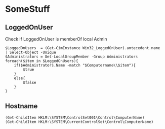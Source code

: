 # SomeStuff

## LoggedOnUser
Check if LoggedOnUser is memberOf local Admin
````$Computername   = $env:COMPUTERNAME   
$LoggedOnUsers  = (Get-CimInstance Win32_LoggedOnUser).antecedent.name | Select-Object -Unique   
$Administrators = Get-LocalGroupMember -Group Administrators   
foreach($item in $LoggedOnUsers){   
    if($Administrators.Name -match "$Computername\\$item"){   
        $true   
    }   
    else{   
        $false   
    }   
}
````

## Hostname
````
(Get-ChildItem HKLM:\SYSTEM\ControlSet001\Control\ComputerName)
(Get-ChildItem HKLM:\SYSTEM\CurrentControlSet\Control\ComputerName)
````
